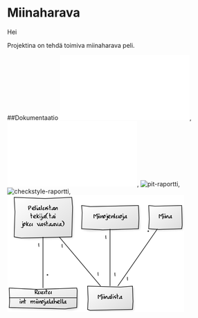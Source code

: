 # Miinaharava

Hei

Projektina on tehdä toimiva miinaharava peli.

##Dokumentaatio
![aiheen kuvaus](dokumentaatio/aiheenKuvausJaRakenne.md),
![tuntikirjanpito](dokumentaatio/tuntikirjanpito.md),
![pit-raportti](dokumentaatio/pit-raportti/201701271747),
![checkstyle-raportti](dokumentaatio/checkstyle-raportti/site),
![Määrittelyvaiheen luokkakaavio](dokumentaatio/alustavaluokkakaavio.png)
